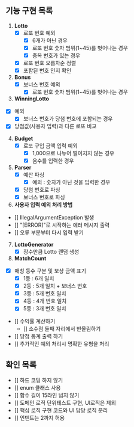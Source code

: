 ## 기능 구현 목록
1. **Lotto**
   - [x] 로또 번호 예외
     - [x] 6개가 아닌 경우
     - [x] 로또 번호 숫자 범위(1~45)를 벗어나는 경우
     - [x] 중복 번호가 있는 경우
   - [x] 로또 번호 오름차순 정렬
   - [x] 포함된 번호 인지 확인
2. **Bonus**
   - [x] 보너스 번호 예외
     - [x] 로또 번호 숫자 범위(1~45)를 벗어나는 경우
3. **WinningLotto**
  - [x] 예외
    - [x] 보너스 번호가 당첨 번호에 포함되는 경우
  - [x] 당첨값(사용자 입력)과 다른 로또 비교
4. **Budget**
   - [x] 로또 구입 금액 입력 예외
     - [x] 1,000으로 나누어 떨이지지 않는 경우
     - [x] 음수를 입력한 경우
5. **Parser**
   - [x] 예산 파싱
     -[x] 예외 : 숫자가 아닌 것을 입력한 경우 
   - [x] 당첨 번호로 파싱
   - [x] 보너스 번호로 파싱
6. **사용자 입력 예외 처리 방법**
  - [] IllegalArgumentException 발생
  - [] "[ERROR]"로 시작하는 에러 메시지 출력
  - [] 오류 부분부터 다시 입력 받기
7. **LottoGenerator**
   - [x] 장수만큼 Lotto 랜덤 생성
8. **MatchCount**
  - [x] 매칭 등수 구분 및 보상 금액 표기
    - [x] 1등 : 6개 일치
    - [x] 2등 : 5개 일치 + 보너스 번호
    - [x] 3등 : 5개 번호 일치
    - [x] 4등 : 4개 번호 일치
    - [x] 5등 : 3개 번호 일치

- [] 수익률 계산하기
  - [] 소수점 둘째 자리에서 반올림하기
- [] 당첨 통계 출력 하기
- [] 추가적인 예외 처리시 명확한 유형을 처리

## 확인 목록
- [] 하드 코딩 하지 않기
- [] enum 클래스 사용
- [] 함수 길이 15라인 넘지 않기
- [] 도메인 로직 단위테스트 구현, UI로직은 제외
- [] 핵심 로직 구현 코드와 UI 담당 로직 분리
- [] 인덴트는 2까지 허용
  